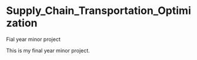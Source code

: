 # Supply_Chain_Transportation_Optimization
Fial year minor project


This is my final year minor project.
